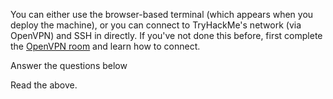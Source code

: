 You can either use the browser-based terminal (which appears when you deploy the machine), or you can connect to TryHackMe's network (via OpenVPN) and SSH in directly. If you've not done this before, first complete the [OpenVPN room](https://tryhackme.com/room/openvpn) and learn how to connect.

Answer the questions below

Read the above.
